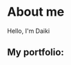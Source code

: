 # About me
Hello, I'm Daiki

## My portfolio:
[](https://)

<!-- ![Anurag's GitHub stats](https://github-readme-stats.vercel.app/api?username=daikil&show_icons=true&theme=radical)
[![Top Langs](https://github-readme-stats.vercel.app/api/top-langs/?username=daikil)](https://github.com/anuraghazra/github-readme-stats) -->


<!--
**daikil/daikil** is a ✨ _special_ ✨ repository because its `README.md` (this file) appears on your GitHub profile.

Here are some ideas to get you started:

- 🔭 I’m currently working on ...
- 🌱 I’m currently learning ...
- 👯 I’m looking to collaborate on ...
- 🤔 I’m looking for help with ...
- 💬 Ask me about ...
- 📫 How to reach me: ...
- 😄 Pronouns: ...
- ⚡ Fun fact: ...
-->
